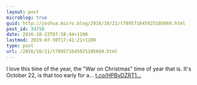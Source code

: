 ```yaml
---
layout: post
microblog: true
guid: http://joshua.micro.blog/2016/10/21/t789571645925105669.html
post_id: 34750
date: 2016-10-22T07:58:44+1100
lastmod: 2019-07-30T17:41:21+1100
type: post
url: /2016/10/21/t789571645925105669.html
---
```

I love this time of the year, the "War on Christmas" time of year that is. It's October 22, is that too early for a… [t.co/HPBvDZRT1...](https://t.co/HPBvDZRT1z)
